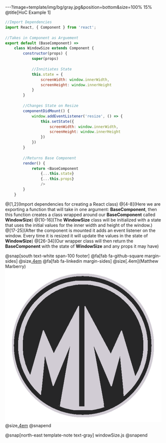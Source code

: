 ---?image=template/img/bg/gray.jpg&position=bottom&size=100% 15%
@title[HoC Example 1]

```javascript
//Import Dependencies
import React, { Component } from 'react';

//Takes in Component as Arguement
export default (BaseComponent) => 
    class WindowSize extends Component {
        constructor(props) {
            super(props)

            //Innitiates State
            this.state = {
                screenWidth: window.innerWidth,
                screenHeight: window.innerHeight
            }
        }
        
        //Changes State on Resize
        componentDidMount() {
            window.addEventListener('resize', () => {
                this.setState({
                    screenWidth: window.innerWidth,
                    screenHeight: window.innerHeight
                })
            })
        }

        //Returns Base Component
        render() {
            return <BaseComponent 
                {...this.state}
                {...this.props}
                />
        }
    }
```

@[1,2](Import dependencies for creating a React class)
@[4-8](Here we are exporting a function that will take in one argument: **BaseComponent**, then this function creates a class wrapped around our **BaseComponent** called **WindowSize**)
@[10-16](The **WindowSize** class will be initialized with a state that uses the initial values for the inner width and height of the window.)
@[17-25](After the component is mounted it adds an event listener on the window.  Every time it is resized it will update the values in the state of **WindowSize**)
@[26-34](Our wrapper class will then return the **BaseComponent** with the state of **WindowSize** and any props it may have)

@snap[south text-white span-100 footer]
@fa[fab fa-github-square margin-sides]
@size[.4em](marberrym)
@fa[fab fa-linkedin margin-sides]
@size[.4em](Matthew Marberry)
<img src="/template/img/MMLogoColored.png" class="logo margin-sides">
@size[.4em](matthew-marberry.com)
@snapend

@snap[north-east template-note text-gray]
windowSize.js
@snapend